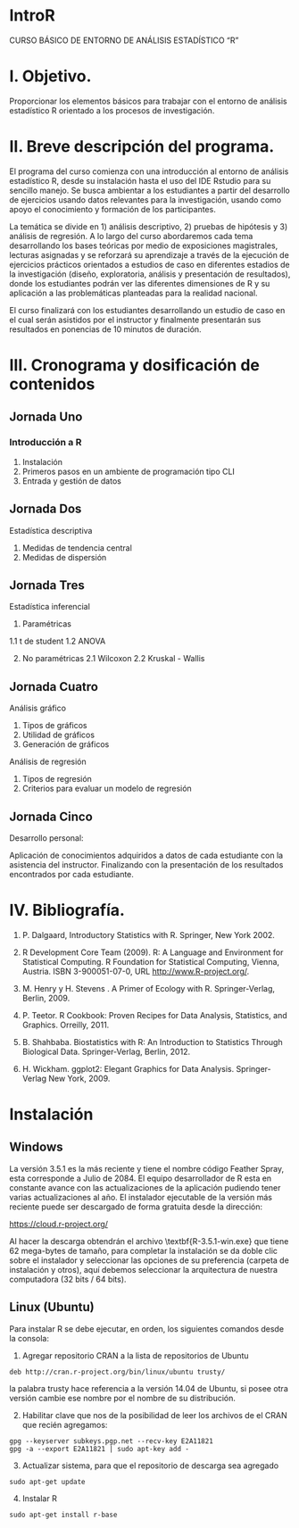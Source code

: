 # IntroR
CURSO BÁSICO DE ENTORNO DE ANÁLISIS ESTADÍSTICO “R”

# I. Objetivo.

Proporcionar los elementos básicos para trabajar con el entorno de análisis estadístico R orientado a los procesos de investigación.

# II. Breve descripción del programa.

El programa del curso comienza con una introducción al entorno de análisis estadístico R, desde su instalación hasta el uso del IDE Rstudio para su sencillo manejo. Se busca ambientar a los estudiantes a partir del desarrollo de ejercicios  usando datos relevantes para la investigación, usando como apoyo el conocimiento y formación de los participantes. 

La temática se divide en 1) análisis descriptivo, 2) pruebas de hipótesis y 3) análisis de regresión. A lo largo del curso abordaremos cada tema desarrollando los bases teóricas  por medio de exposiciones magistrales, lecturas asignadas y se reforzará su aprendizaje a través de la ejecución de ejercicios prácticos orientados a estudios de caso en diferentes estadios de la investigación (diseño, exploratoria, análisis y presentación de resultados), donde los estudiantes podrán ver las diferentes dimensiones de R y su aplicación a las problemáticas planteadas para la realidad nacional.

El curso finalizará con los estudiantes desarrollando un estudio de caso en el cual serán asistidos por el instructor y finalmente presentarán sus resultados en ponencias de 10 minutos de duración.

# III. Cronograma y dosificación de contenidos

## Jornada Uno

### Introducción a R

1. Instalación 
2. Primeros pasos en un ambiente de programación tipo CLI 
3. Entrada y gestión de datos


## Jornada Dos

Estadística descriptiva

1. Medidas de tendencia central 
2. Medidas de dispersión 

## Jornada Tres

Estadística inferencial

1. Paramétricas

1.1 t de student
1.2 ANOVA

2. No paramétricas
2.1 Wilcoxon
2.2 Kruskal - Wallis 

## Jornada Cuatro

Análisis gráfico
1. Tipos de gráficos
2. Utilidad de gráficos
3. Generación de gráficos

Análisis de regresión 
1. Tipos de regresión
2. Criterios para evaluar un modelo de regresión

## Jornada Cinco

Desarrollo personal:

Aplicación de conocimientos adquiridos a datos de cada estudiante con la asistencia del instructor. Finalizando con la presentación de los resultados encontrados por cada estudiante.

# IV. Bibliografía.

1. P. Dalgaard, Introductory Statistics with R. Springer, New York 2002.

2. R Development Core Team (2009). R: A Language and Environment for Statistical Computing. R Foundation for Statistical Computing, Vienna, Austria. ISBN 3-900051-07-0, URL http://www.R-project.org/.

3. M. Henry y H. Stevens . A Primer of Ecology with R. Springer-Verlag, Berlin, 2009.

4. P. Teetor. R Cookbook: Proven Recipes for Data Analysis, Statistics, and Graphics. Orreilly, 2011.

5. B. Shahbaba. Biostatistics with R: An Introduction to Statistics Through Biological Data. Springer-Verlag, Berlin, 2012.

6. H. Wickham. ggplot2: Elegant Graphics for Data Analysis. Springer-Verlag New York, 2009.

# Instalación

## Windows 

La versión 3.5.1 es la más reciente y tiene el nombre código Feather Spray, esta corresponde a Julio de 2084. El equipo desarrollador de R esta en constante avance con las actualizaciones de la aplicación pudiendo tener varias actualizaciones al año. El instalador ejecutable de la versión más reciente puede ser descargado de forma gratuita desde la dirección:

https://cloud.r-project.org/

Al hacer la descarga obtendrán el archivo \textbf{R-3.5.1-win.exe} que tiene 62 mega-bytes de tamaño, para completar la instalación se da doble clic sobre el instalador y seleccionar  las opciones de su preferencia (carpeta de instalación y otros), aquí debemos seleccionar la arquitectura de nuestra computadora (32 bits / 64 bits).

## Linux (Ubuntu)

Para instalar R se debe ejecutar, en orden, los siguientes comandos desde la consola:

1. Agregar repositorio CRAN a la lista de repositorios de Ubuntu

```
deb http://cran.r-project.org/bin/linux/ubuntu trusty/

```
 
 la palabra trusty hace referencia a la versión 14.04 de Ubuntu, si posee otra versión cambie ese nombre por el nombre de su distribución.
 
 2. Habilitar clave que nos de la posibilidad de leer los archivos de el CRAN que recién agregamos:
 
 ```
gpg --keyserver subkeys.pgp.net --recv-key E2A11821
gpg -a --export E2A11821 | sudo apt-key add -
```

 3. Actualizar sistema, para que el repositorio de descarga sea agregado
 ```
 sudo apt-get update
 ```
 4. Instalar R
 ```
 sudo apt-get install r-base
```
